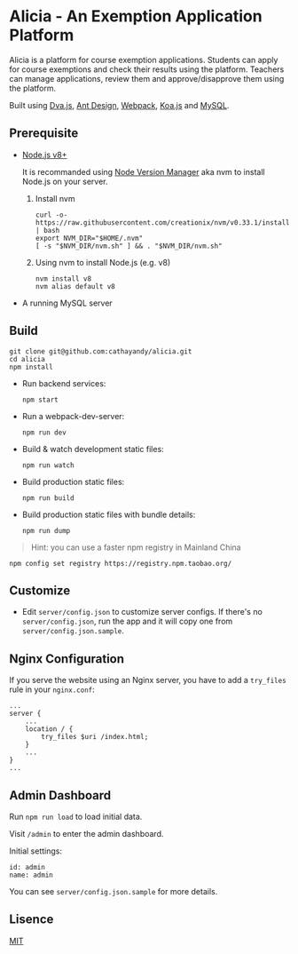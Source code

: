 # Alicia - An Exemption Application Platform

Alicia is a platform for course exemption applications. Students can apply for course exemptions and check their results using the platform. Teachers can manage applications, review them and approve/disapprove them using the platform.

Built using [Dva.js](https://dvajs.com/), [Ant Design](https://ant.design), [Webpack](https://webpack.js.org/), [Koa.js](https://koajs.com/) and [MySQL](https://www.mysql.com/).

## Prerequisite

*   [Node.js v8+](https://nodejs.org)
    
    It is recommanded using [Node Version Manager](https://github.com/creationix/nvm) aka nvm to install Node.js on your server.

    1.  Install nvm

            curl -o- https://raw.githubusercontent.com/creationix/nvm/v0.33.1/install.sh | bash
            export NVM_DIR="$HOME/.nvm"
            [ -s "$NVM_DIR/nvm.sh" ] && . "$NVM_DIR/nvm.sh"

    2.  Using nvm to install Node.js (e.g. v8)

            nvm install v8
            nvm alias default v8

*   A running MySQL server

## Build

    git clone git@github.com:cathayandy/alicia.git
    cd alicia
    npm install

*   Run backend services:
            
        npm start

*   Run a webpack-dev-server:

        npm run dev

*   Build & watch development static files:

        npm run watch
    
*   Build production static files:

        npm run build

*   Build production static files with bundle details:

        npm run dump

> Hint: you can use a faster npm registry in Mainland China

    npm config set registry https://registry.npm.taobao.org/

## Customize

*   Edit `server/config.json` to customize server configs. If there's no `server/config.json`, run the app and it will copy one from `server/config.json.sample`.

## Nginx Configuration

If you serve the website using an Nginx server, you have to add a `try_files` rule in your `nginx.conf`:
    
    ...
    server {
        ...
        location / {
            try_files $uri /index.html;
        }
        ...
    }
    ...

## Admin Dashboard

Run `npm run load` to load initial data.

Visit `/admin` to enter the admin dashboard.

Initial settings:

```
id: admin
name: admin
```

You can see `server/config.json.sample` for more details.

## Lisence

[MIT](https://tldrlegal.com/license/mit-license)
